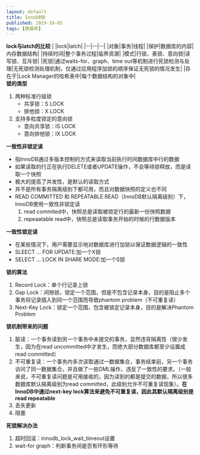 ```yaml
---
layout: default
title: InnoDB锁
published: 2019-10-05
tags: [数据库]
---
```

**lock与latch的比较**
| |lock|latch|
|--|--|--|
|对象|事务|线程|
|保护|数据库的内容|内存数据结构|
|持续时间|整个事务过程|临界资源|
|模式|行锁、表锁、意向锁|读写锁、互斥锁|
|死锁|通过waits-for、graph、time out等机制进行死锁检测与处理|无死锁检测处理机制，仅通过应用程序加锁的顺序保证无死锁的情况发生|
|存在于|Lock Manager的哈希表中|每个数据结构的对象中|  
**锁的类型**
1. 两种标准行级锁  
    - 共享锁：S LOCK
    - 排他锁：X LOCK
2. 支持多粒度锁定的意向锁
    - 意向共享锁：IS LOCK
    - 意向排他锁：IX LOCK  

**一致性非锁定读**
- 指InnoDB通过多版本控制的方式来读取当前执行时间数据库中行的数据
- 如果读取的行正在执行DELETE或者UPDATE操作，不会等待锁释放，而是读取一个快照
- 极大的提高了并发性，是默认的读取方式
- 并不是所有事务隔离级别下都可用，而且对数据快照的定义也不同
- READ COMMITTED 和 REPEATABLE READ（InnoDB默认隔离级别）下，InnoDB使用一致性非锁定读  
    1. read commited中，快照总是读取被锁定行的最新一份快照数据
    2. repeaatable read中，快照总是读取事务开始的时候的行数据版本  

**一致性锁定读**
- 在某些情况下，用户需要显示地对数据库进行加锁以保证数据逻辑的一致性
- SLEECT ... FOR UPDATE:加一个X锁
- SELECT ... LOCK IN SHARE MODE:加一个S锁  

**锁的算法**
1. Record Lock：单个行记录上锁
2. Gap Lock：间隙锁，锁定一个范围，但是不包含记录本身，目的是阻止多个事务将记录插入到同一个范围而导致phantom problem（不可重复读）
3. Next-Key Lock：锁定一个范围，包含被锁定记录本身，目的是解决Phantom Problem

**锁机制带来的问题**
1. 脏读：一个事务读到另一个事务中未提交的事务，显然违背隔离性（很少发生，因为在read uncommitted中才发生，而绝大部分数据库都至少设置成read committed）
2. 不可重复读：一个事务内多次读取通过一数据集合，事务结束前，另一个事务访问了同一数据集合，并且做了一些DML操作，违反了一致性的要求。（一般来说，不可重复读问题是可用接收的，因为读到的都是提交的数据，所以很多数据库默认隔离级别为read committed，此级别允许不可重复读现象）。**在InnoDB中通过next-key lock算法来避免不可重复读，因此其默认隔离级别是read repeatable**
3. 丢失更新
4. 阻塞  

**死锁解决办法**
1. 超时回滚：innodb_lock_wait_timeout设置
2. wait-for graph：判断事务间是否有环形等待


